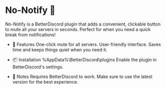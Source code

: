 # No-Notify 🎯
No-Notify is a BetterDiscord plugin that adds a convenient, clickable button to mute all your servers in seconds. Perfect for when you need a quick break from notifications!

- 🚀 Features
One-click mute for all servers.
User-friendly interface.
Saves time and keeps things quiet when you need it.

- 📦 Installation
%AppData%\BetterDiscord\plugins
Enable the plugin in BetterDiscord's settings.

- 📌 Notes
Requires BetterDiscord to work.
Make sure to use the latest version for the best experience.
